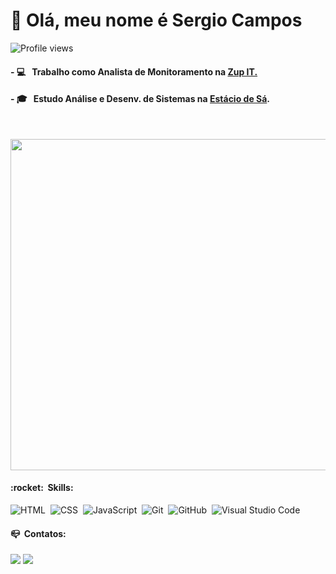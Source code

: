  
<h1 align="left">👋 Olá, meu nome é Sergio Campos</h1>
<p align="left"> <img src="https://komarev.com/ghpvc/?username=scarfax&color=orange" alt="Profile views" /> </p>

####  - 💻 &nbsp; Trabalho como **Analista de Monitoramento** na <a href="https://www.zup.com.br/">Zup IT.</a>

####  - 🎓 &nbsp; Estudo **Análise e Desenv. de Sistemas** na <a href="https://estacio.br/">Estácio de Sá</a>.



<br>
<p align="left">
<img width="530em" src="https://github-readme-stats.vercel.app/api/top-langs/?username=scarfax&layout=compact&langs_count=7&theme=merko" />
</p>

<h4> :rocket: &nbsp;Skills: </h4>

![HTML](https://img.shields.io/badge/-HTML-05122A?style=flat&logo=HTML5)&nbsp;
![CSS](https://img.shields.io/badge/-CSS-05122A?style=flat&logo=CSS3&logoColor=1572B6)&nbsp;
![JavaScript](https://img.shields.io/badge/-JavaScript-05122A?style=flat&logo=javascript)&nbsp;
![Git](https://img.shields.io/badge/-Git-05122A?style=flat&logo=git)&nbsp;
![GitHub](https://img.shields.io/badge/-GitHub-05122A?style=flat&logo=github)&nbsp;
![Visual Studio Code](https://img.shields.io/badge/-Visual%20Studio%20Code-05122A?style=flat&logo=visual-studio-code&logoColor=007ACC)&nbsp;

<h4> 📪&nbsp; Contatos: </h4> 

<a href = "mailto:scarfax@gmail.com"><img src="https://img.shields.io/badge/-Gmail-%23333?style=for-the-badge&logo=gmail&logoColor=white" target="_blank"></a>
<a href="https://www.linkedin.com/in/sergio-campos-mesquita-ba890731/" target="_blank"><img src="https://img.shields.io/badge/-LinkedIn-%230077B5?style=for-the-badge&logo=linkedin&logoColor=white" target="_blank"></a> 


<br><br>
